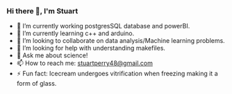 ### Hi there 👋, I'm Stuart

- 🔭 I’m currently working postgresSQL database and powerBI.
- 🌱 I’m currently learning c++ and arduino.
- 👯 I’m looking to collaborate on data analysis/Machine learning problems.
- 🤔 I’m looking for help with understanding makefiles.
- 💬 Ask me about science!
- 📫 How to reach me: stuartperry48@gmail.com
- ⚡ Fun fact: Icecream undergoes vitrification when freezing making it a form of glass.
